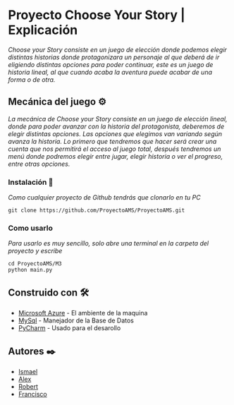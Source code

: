 # Proyecto Choose Your Story | Explicación

_Choose your Story consiste en un juego de elección donde podemos elegir distintas historias donde protagonizara un personaje al que deberá de ir eligiendo distintas opciones para poder continuar, este es un juego de historia lineal, al que cuando acaba la aventura puede acabar de una forma o de otra._


## Mecánica del juego ⚙️

_La mecánica de Choose your Story consiste en un juego de elección lineal, donde para poder avanzar con la historia del protagonista, deberemos de elegir distintas opciones. Las opciones que elegimos van variando según avanza la historia. Lo primero que tendremos que hacer será crear una cuenta que nos permitirá el acceso al juego total, después tendremos un menú donde podremos elegir entre jugar, elegir historia o ver el progreso, entre otras opciones._


### Instalación 🔧

_Como cualquier proyecto de Github tendrás que clonarlo en tu PC_

```
git clone https://github.com/ProyectoAMS/ProyectoAMS.git
```

### Como usarlo

_Para usarlo es muy sencillo, solo abre una terminal en la carpeta del proyecto y escribe_

```
cd ProyectoAMS/M3
python main.py

```

## Construido con 🛠️

* [Microsoft Azure](https://azure.microsoft.com/es-es/free/search/) - El ambiente de la maquina
* [MySql](https://www.mysql.com) - Manejador de la Base de Datos
* [PyCharm](https://www.jetbrains.com/es-es/pycharm/) - Usado para el desarollo


## Autores ✒️

* [Ismael](https://github.com/itsJRillo)
* [Alex](https://github.com/AlexPozas)
* [Robert](https://github.com/itsSanchez)
* [Francisco](https://github.com/moralespaco)
